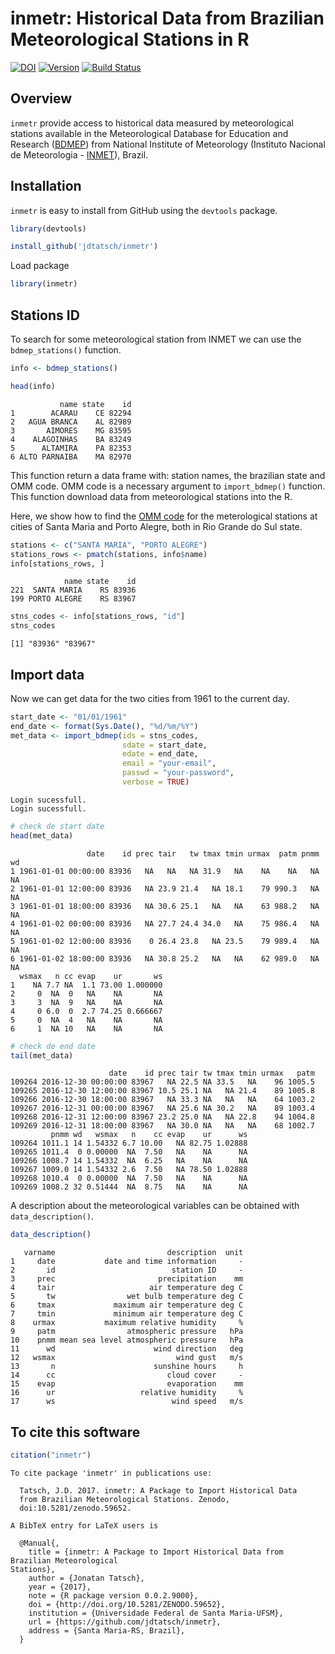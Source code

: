 inmetr: Historical Data from Brazilian Meteorological Stations in R
================

[![DOI](https://zenodo.org/badge/doi/10.5281/zenodo.59652.svg)](http://dx.doi.org/10.5281/zenodo.59652) [![Version](https://img.shields.io/badge/Version-0.0.2-orange.svg)](https://img.shields.io/badge/Version-0.0.2-orange.svg) [![Build Status](https://travis-ci.org/lhmet/inmetr.svg?branch=master)](https://travis-ci.org/lhmet/inmetr)

Overview
--------

`inmetr` provide access to historical data measured by meteorological stations available in the Meteorological Database for Education and Research ([BDMEP](http://www.inmet.gov.br/projetos/rede/pesquisa/)) from National Institute of Meteorology (Instituto Nacional de Meteorologia - [INMET](http://www.inmet.gov.br)), Brazil.

Installation
------------

`inmetr` is easy to install from GitHub using the `devtools` package.

``` r
library(devtools)
```

``` r
install_github('jdtatsch/inmetr')
```

Load package

``` r
library(inmetr)
```

Stations ID
-----------

To search for some meteorological station from INMET we can use the `bdmep_stations()` function.

``` r
info <- bdmep_stations()
```

``` r
head(info)
```

               name state    id
    1        ACARAU    CE 82294
    2   AGUA BRANCA    AL 82989
    3       AIMORES    MG 83595
    4    ALAGOINHAS    BA 83249
    5      ALTAMIRA    PA 82353
    6 ALTO PARNAIBA    MA 82970

This function return a data frame with: station names, the brazilian state and OMM code. OMM code is a necessary argument to `import_bdmep()` function. This function download data from meteorological stations into the R.

Here, we show how to find the [OMM code](http://www.wmo.int/pages/prog/www/ois/volume-a/StationIDs_Global_1509.pdf) for the meterological stations at cities of Santa Maria and Porto Alegre, both in Rio Grande do Sul state.

``` r
stations <- c("SANTA MARIA", "PORTO ALEGRE")
stations_rows <- pmatch(stations, info$name)
info[stations_rows, ]
```

                name state    id
    221  SANTA MARIA    RS 83936
    199 PORTO ALEGRE    RS 83967

``` r
stns_codes <- info[stations_rows, "id"] 
stns_codes
```

    [1] "83936" "83967"

Import data
-----------

Now we can get data for the two cities from 1961 to the current day.

``` r
start_date <- "01/01/1961"
end_date <- format(Sys.Date(), "%d/%m/%Y")
met_data <- import_bdmep(ids = stns_codes,
                         sdate = start_date, 
                         edate = end_date, 
                         email = "your-email",
                         passwd = "your-password",
                         verbose = TRUE)
```

    Login sucessfull.
    Login sucessfull.

``` r
# check de start date
head(met_data)
```

                     date    id prec tair   tw tmax tmin urmax  patm pnmm wd
    1 1961-01-01 00:00:00 83936   NA   NA   NA 31.9   NA    NA    NA   NA NA
    2 1961-01-01 12:00:00 83936   NA 23.9 21.4   NA 18.1    79 990.3   NA NA
    3 1961-01-01 18:00:00 83936   NA 30.6 25.1   NA   NA    63 988.2   NA NA
    4 1961-01-02 00:00:00 83936   NA 27.7 24.4 34.0   NA    75 986.4   NA NA
    5 1961-01-02 12:00:00 83936    0 26.4 23.8   NA 23.5    79 989.4   NA NA
    6 1961-01-02 18:00:00 83936   NA 30.8 25.2   NA   NA    62 989.0   NA NA
      wsmax   n cc evap    ur       ws
    1    NA 7.7 NA  1.1 73.00 1.000000
    2     0  NA  0   NA    NA       NA
    3     3  NA  9   NA    NA       NA
    4     0 6.0  0  2.7 74.25 0.666667
    5     0  NA  4   NA    NA       NA
    6     1  NA 10   NA    NA       NA

``` r
# check de end date
tail(met_data)
```

                          date    id prec tair tw tmax tmin urmax   patm
    109264 2016-12-30 00:00:00 83967   NA 22.5 NA 33.5   NA    96 1005.5
    109265 2016-12-30 12:00:00 83967 10.5 25.1 NA   NA 21.4    89 1005.8
    109266 2016-12-30 18:00:00 83967   NA 33.3 NA   NA   NA    64 1003.2
    109267 2016-12-31 00:00:00 83967   NA 25.6 NA 30.2   NA    89 1003.4
    109268 2016-12-31 12:00:00 83967 23.2 25.0 NA   NA 22.8    94 1004.8
    109269 2016-12-31 18:00:00 83967   NA 30.0 NA   NA   NA    68 1002.7
             pnmm wd   wsmax   n    cc evap    ur      ws
    109264 1011.1 14 1.54332 6.7 10.00   NA 82.75 1.02888
    109265 1011.4  0 0.00000  NA  7.50   NA    NA      NA
    109266 1008.7 14 1.54332  NA  6.25   NA    NA      NA
    109267 1009.0 14 1.54332 2.6  7.50   NA 78.50 1.02888
    109268 1010.4  0 0.00000  NA  7.50   NA    NA      NA
    109269 1008.2 32 0.51444  NA  8.75   NA    NA      NA

A description about the meteorological variables can be obtained with `data_description()`.

``` r
data_description()
```

       varname                         description  unit
    1     date           date and time information     -
    2       id                          station ID     -
    3     prec                       precipitation    mm
    4     tair                     air temperature deg C
    5       tw                wet bulb temperature deg C
    6     tmax             maximum air temperature deg C
    7     tmin             minimum air temperature deg C
    8    urmax           maximum relative humidity     %
    9     patm                atmospheric pressure   hPa
    10    pnmm mean sea level atmospheric pressure   hPa
    11      wd                      wind direction   deg
    12   wsmax                           wind gust   m/s
    13       n                      sunshine hours     h
    14      cc                         cloud cover     -
    15    evap                         evaporation    mm
    16      ur                   relative humidity     %
    17      ws                          wind speed   m/s

To cite this software
---------------------

``` r
citation("inmetr")
```


    To cite package 'inmetr' in publications use:

      Tatsch, J.D. 2017. inmetr: A Package to Import Historical Data
      from Brazilian Meteorological Stations. Zenodo,
      doi:10.5281/zenodo.59652.

    A BibTeX entry for LaTeX users is

      @Manual{,
        title = {inmetr: A Package to Import Historical Data from Brazilian Meteorological
    Stations},
        author = {Jonatan Tatsch},
        year = {2017},
        note = {R package version 0.0.2.9000},
        doi = {http://doi.org/10.5281/ZENODO.59652},
        institution = {Universidade Federal de Santa Maria-UFSM},
        url = {https://github.com/jdtatsch/inmetr},
        address = {Santa Maria-RS, Brazil},
      }
